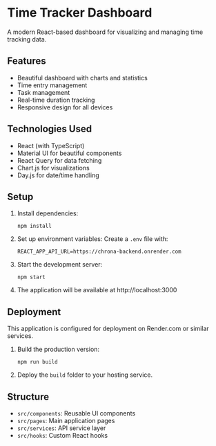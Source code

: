 # Time Tracker Dashboard

A modern React-based dashboard for visualizing and managing time tracking data.

## Features

- Beautiful dashboard with charts and statistics
- Time entry management
- Task management
- Real-time duration tracking
- Responsive design for all devices

## Technologies Used

- React (with TypeScript)
- Material UI for beautiful components
- React Query for data fetching
- Chart.js for visualizations
- Day.js for date/time handling

## Setup

1. Install dependencies:
   ```
   npm install
   ```

2. Set up environment variables:
   Create a `.env` file with:
   ```
   REACT_APP_API_URL=https://chrona-backend.onrender.com
   ```

3. Start the development server:
   ```
   npm start
   ```

4. The application will be available at http://localhost:3000

## Deployment

This application is configured for deployment on Render.com or similar services.

1. Build the production version:
   ```
   npm run build
   ```

2. Deploy the `build` folder to your hosting service.

## Structure

- `src/components`: Reusable UI components
- `src/pages`: Main application pages
- `src/services`: API service layer
- `src/hooks`: Custom React hooks